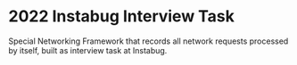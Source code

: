 # 2022 Instabug Interview Task
Special Networking Framework that records all network requests processed by itself, built as interview task at Instabug.
